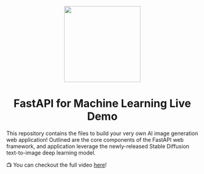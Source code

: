 

<p align = "center" draggable=”false” ><img src="https://user-images.githubusercontent.com/37101144/161836199-fdb0219d-0361-4988-bf26-48b0fad160a3.png" 
     width="200px"
     height="auto"/>
</p>



# <h1 align="center" id="heading">FastAPI for Machine Learning Live Demo</h1>

This repository contains the files to build your very own AI image generation web application! Outlined are the core components of the FastAPI web framework, and application leverage the newly-released Stable Diffusion text-to-image deep learning model.

📺 You can checkout the full video [here](https://www.youtube.com/watch?v=_BZGtifh_gw)!

